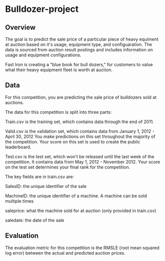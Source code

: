 # Bulldozer-project

## Overview
The goal is to predict the sale price of a particular piece of heavy equiment at auction based on it's usage, equipment type, and configuaration.  The data is sourced from auction result postings and includes information on usage and equipment configurations.

Fast Iron is creating a "blue book for bull dozers," for customers to value what their heavy equipment fleet is worth at auction.

## Data
For this competition, you are predicting the sale price of bulldozers sold at auctions.

The data for this competition is split into three parts:

Train.csv is the training set, which contains data through the end of 2011.


Valid.csv is the validation set, which contains data from January 1, 2012 - April 30, 2012 You make predictions on this set throughout the majority of the competition. Your score on this set is used to create the public leaderboard.


Test.csv is the test set, which won't be released until the last week of the competition. It contains data from May 1, 2012 - November 2012. Your score on the test set determines your final rank for the competition.


The key fields are in train.csv are:

SalesID: the unique identifier of the sale

MachineID: the unique identifier of a machine.  A machine can be sold multiple times

saleprice: what the machine sold for at auction (only provided in train.csv)

saledate: the date of the sale

## Evaluation

The evaluation metric for this competition is the RMSLE (root mean squared log error) between the actual and predicted auction prices.
